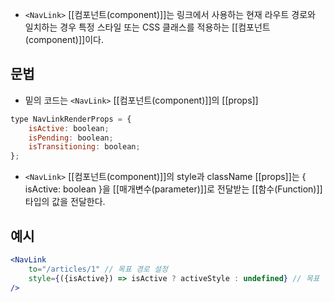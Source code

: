 - `<NavLink>` [[컴포넌트(component)]]는 링크에서 사용하는 현재 라우트 경로와 일치하는 경우 특정 스타일 또는 CSS 클래스를 적용하는 [[컴포넌트(component)]]이다.


## 문법

- 밑의 코드는 `<NavLink>` [[컴포넌트(component)]]의 [[props]]
```jsx
type NavLinkRenderProps = {
	isActive: boolean;
	isPending: boolean;
	isTransitioning: boolean;
};
```
- `<NavLink>` [[컴포넌트(component)]]의 style과 className [[props]]는 { isActive: boolean }을 [[매개변수(parameter)]]로 전달받는 [[함수(Function)]] 타입의 값을 전달한다.

## 예시

```jsx
<NavLink
	to="/articles/1" // 목표 경로 설정
	style={({isActive}) => isActive ? activeStyle : undefined} // 목표 경로로 이동했으면
/>

```